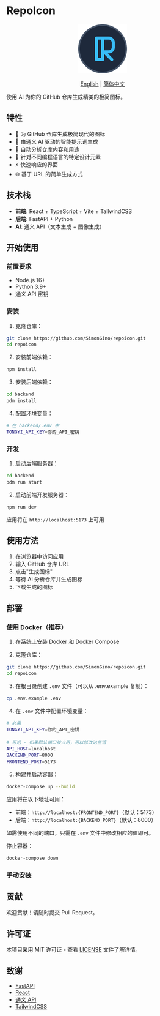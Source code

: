 # RepoIcon

<p align="center">
  <img src="public/logo.svg" width="128" height="128" alt="RepoIcon Logo">
</p>

<p align="center">
  <a href="README.md">English</a> | <a href="README_CN.md">简体中文</a>
</p>

使用 AI 为你的 GitHub 仓库生成精美的极简图标。

## 特性

- 🎨 为 GitHub 仓库生成极简现代的图标
- 🤖 由通义 AI 驱动的智能提示词生成
- 🔄 自动分析仓库内容和用途
- 🎯 针对不同编程语言的特定设计元素
- ⚡ 快速响应的界面
- 🌐 基于 URL 的简单生成方式

## 技术栈

- **前端**: React + TypeScript + Vite + TailwindCSS
- **后端**: FastAPI + Python
- **AI**: 通义 API（文本生成 + 图像生成）

## 开始使用

### 前置要求

- Node.js 16+
- Python 3.9+
- 通义 API 密钥

### 安装

1. 克隆仓库：
```bash
git clone https://github.com/SimonGino/repoicon.git
cd repoicon
```

2. 安装前端依赖：
```bash
npm install
```

3. 安装后端依赖：
```bash
cd backend
pdm install
```

4. 配置环境变量：
```bash
# 在 backend/.env 中
TONGYI_API_KEY=你的_API_密钥
```

### 开发

1. 启动后端服务器：
```bash
cd backend
pdm run start
```

2. 启动前端开发服务器：
```bash
npm run dev
```

应用将在 `http://localhost:5173` 上可用

## 使用方法

1. 在浏览器中访问应用
2. 输入 GitHub 仓库 URL
3. 点击"生成图标"
4. 等待 AI 分析仓库并生成图标
5. 下载生成的图标

## 部署

### 使用 Docker（推荐）

1. 在系统上安装 Docker 和 Docker Compose

2. 克隆仓库：
```bash
git clone https://github.com/SimonGino/repoicon.git
cd repoicon
```

3. 在根目录创建 `.env` 文件（可以从 .env.example 复制）：
```bash
cp .env.example .env
```

4. 在 `.env` 文件中配置环境变量：
```bash
# 必需
TONGYI_API_KEY=你的_API_密钥

# 可选 - 如果默认端口被占用，可以修改这些值
API_HOST=localhost
BACKEND_PORT=8000
FRONTEND_PORT=5173
```

5. 构建并启动容器：
```bash
docker-compose up --build
```

应用将在以下地址可用：
- 前端：`http://localhost:{FRONTEND_PORT}`（默认：5173）
- 后端：`http://localhost:{BACKEND_PORT}`（默认：8000）

如需使用不同的端口，只需在 `.env` 文件中修改相应的值即可。

停止容器：
```bash
docker-compose down
```

### 手动安装

## 贡献

欢迎贡献！请随时提交 Pull Request。

## 许可证

本项目采用 MIT 许可证 - 查看 [LICENSE](LICENSE) 文件了解详情。

## 致谢

- [FastAPI](https://fastapi.tiangolo.com/)
- [React](https://reactjs.org/)
- [通义 API](https://tongyi.aliyun.com/)
- [TailwindCSS](https://tailwindcss.com/) 